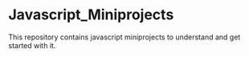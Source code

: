 # Javascript_Miniprojects
This repository contains javascript miniprojects to understand and get started with it.
